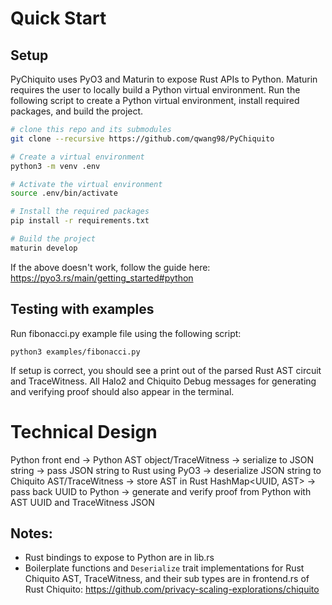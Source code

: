 # Quick Start

## Setup

PyChiquito uses PyO3 and Maturin to expose Rust APIs to Python. Maturin requires the user to locally build a Python virtual environment.
Run the following script to create a Python virtual environment, install required packages, and build the project.

```bash
# clone this repo and its submodules
git clone --recursive https://github.com/qwang98/PyChiquito

# Create a virtual environment
python3 -m venv .env

# Activate the virtual environment
source .env/bin/activate

# Install the required packages
pip install -r requirements.txt

# Build the project
maturin develop
```

If the above doesn't work, follow the guide here: https://pyo3.rs/main/getting_started#python

## Testing with examples

Run fibonacci.py example file using the following script:

```
python3 examples/fibonacci.py
```

If setup is correct, you should see a print out of the parsed Rust AST circuit and TraceWitness. All Halo2 and Chiquito Debug messages for generating and verifying proof should also appear in the terminal.

# Technical Design

Python front end -> Python AST object/TraceWitness -> serialize to JSON string -> pass JSON string to Rust using PyO3 -> deserialize JSON string to Chiquito AST/TraceWitness -> store AST in Rust HashMap<UUID, AST> -> pass back UUID to Python -> generate and verify proof from Python with AST UUID and TraceWitness JSON

## Notes:

- Rust bindings to expose to Python are in lib.rs
- Boilerplate functions and `Deserialize` trait implementations for Rust Chiquito AST, TraceWitness, and their sub types are in frontend.rs of Rust Chiquito: https://github.com/privacy-scaling-explorations/chiquito
